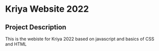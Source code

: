 # Kriya Website 2022
## Project Description
This is the webiste for Kriya 2022 based on javascript and basics of CSS and HTML
